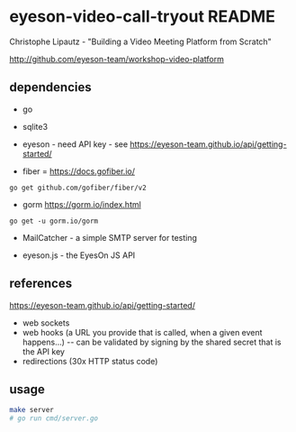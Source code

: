 # eyeson-video-call-tryout README

Christophe Lipautz - "Building a Video Meeting Platform from Scratch"

http://github.com/eyeson-team/workshop-video-platform

## dependencies

- go
- sqlite3
- eyeson - need API key - see https://eyeson-team.github.io/api/getting-started/

- fiber = https://docs.gofiber.io/

`go get github.com/gofiber/fiber/v2`

- gorm
https://gorm.io/index.html

`go get -u gorm.io/gorm`

- MailCatcher - a simple SMTP server for testing

- eyeson.js - the EyesOn JS API

## references

https://eyeson-team.github.io/api/getting-started/


- web sockets
- web hooks (a URL you provide that is called, when a given event happens...)
-- can be validated by signing by the shared secret that is the API key
- redirections (30x HTTP status code)

##  usage

```sh
make server
# go run cmd/server.go
```
